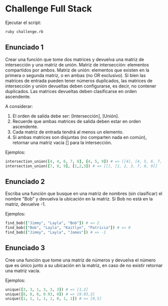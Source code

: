 # Challenge Full Stack

Ejecutar el script:

```bash
ruby challenge.rb
```
## Enunciado 1

Crear una función que tome dos matrices y devuelva una matriz de intersección y una matriz de unión.
Matriz de intersección: elementos compartidos por ambos.
Matriz de unión: elementos que existen en la primera o segunda matriz, o en ambas (no OR exclusivo).
Si bien las matrices de entrada pueden tener números duplicados, las matrices de intersección y unión devueltas
deben configurarse, es decir, no contener duplicados. Las matrices devueltas deben clasificarse en orden
ascendente.

A considerar:

1. El orden de salida debe ser: [Intersección], [Unión].
1. Recuerde que ambas matrices de salida deben estar en orden ascendente.
1. Cada matriz de entrada tendrá al menos un elemento.
1. Si ambas matrices son disjuntas (no comparten nada en común), retornar una matriz vacía [] para la
intersección.

Ejemplos:

```ruby
intersection_union([4, 4, 6, 7, 8], [4, 5, 9]) # => [[4], [4, 5, 6, 7, 8, 9]]
intersection_union([7, 8, 9], [1,2,3]) # => [[], [1, 2, 3, 7, 8, 9]]
```

## Enunciado 2

Escriba una función que busque en una matriz de nombres (sin clasificar) el nombre "Bob" y devuelva la
ubicación en la matriz. Si Bob no está en la matriz, devuelve -1.

Ejemplos:

```ruby
find_bob(["Jimmy", "Layla", "Bob"]) # => 2
find_bob(["Bob", "Layla", "Kaitlyn", "Patricia"]) # => 0
find_bob(["Jimmy", "Layla", "James"]) # => -1
```

## Enunciado 3

Cree una función que tome una matriz de números y devuelva el número que es único junto a su ubicación en
la matriz, en caso de no existir retornar una matriz vacía.

Ejemplos:
```ruby
unique([3, 3, 1, 3, 3, 3]) # => [1,2]
unique([0, 0, 0, 0.93, 0]) # => [0.93,3]
unique([1, 1, 1, 1, 1, 0, 1, 1]) # => [0,5]
```
